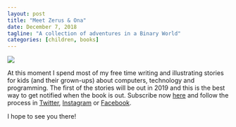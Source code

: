 ```yaml
---
layout: post
title: "Meet Zerus & Ona"
date: December 7, 2018
tagline: "A collection of adventures in a Binary World"
categories: [children, books]
---
```


![][zerus-and-ona]

At this moment I spend most of my free time writing and illustrating stories for kids (and their grown-ups) about computers, technology and programming. The first of the stories will be out in 2019 and this is the best way to get notified when the book is out. Subscribe now [here](http://www.zerusandona.com/) and follow the process in [Twitter](https://twitter.com/zerusandona), [Instagram](https://www.instagram.com/zerusandona) or [Facebook](https://www.facebook.com/zerusandona).

I hope to see you there!

[zerus-and-ona]: https://github.com/miriamtocino/miriamtocino.github.io/blob/master/images/posts/z_o_tell_me_more.png?raw=true

